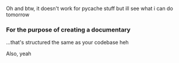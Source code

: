 Oh and btw, it doesn't work for pycache stuff but ill see what i can do tomorrow



### For the purpose of creating a documentary
...that's structured the same as your codebase heh

Also, yeah 